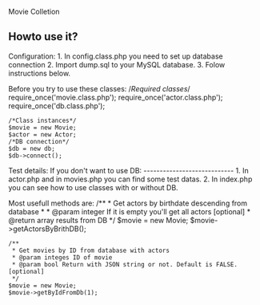 Movie Colletion

Howto use it?
-------------
Configuration:
	1. In config.class.php you need to set up database connection
	2. Import dump.sql to your MySQL database.
	3. Folow instructions below. 
	
Before you try to use these classes:
	/*Required classes*/
	require_once('movie.class.php');
	require_once('actor.class.php');
	require_once('db.class.php');
	
	/*Class instances*/
	$movie = new Movie;
	$actor = new Actor;
	/*DB connection*/
	$db = new db;
	$db->connect();
	
Test details:
	If you don't want to use DB:
	----------------------------
	1. In actor.php and in movies.php you can find some test datas.
	2. In index.php you can see how to use classes with or without DB.
	
Most usefull methods are:
	/**
	 * Get actors by birthdate descending from database
	 * 
	 * @param integer If it is empty you'll get all actors [optional]
	 * @return array results from DB 
	 */
	$movie = new Movie;
	$movie->getActorsByBrithDB();
	
	/**
	 * Get movies by ID from database with actors
	 * @param integes ID of movie
	 * @param bool Return with JSON string or not. Default is FALSE. [optional]
	 */
	$movie = new Movie;
	$movie->getByIdFromDb(1);